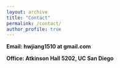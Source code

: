 ```yaml
---
layout: archive
title: "Contact"
permalink: /contact/
author_profile: true
---
```


<b>Email<b>: hwjiang1510 at gmail.com <br>

<b>Office<b>: Atkinson Hall 5202, UC San Diego

